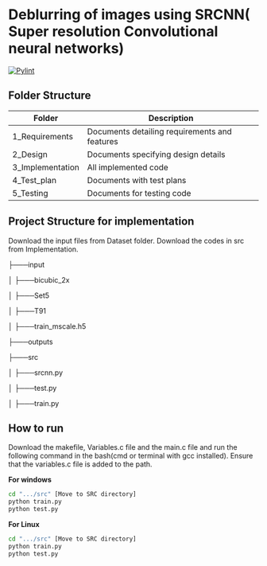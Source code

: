 # Deblurring of images using SRCNN( Super resolution Convolutional neural networks)

[![Pylint](https://github.com/BhavanSekar/OOPS-MiniProject/actions/workflows/Pylint.yml/badge.svg)](https://github.com/BhavanSekar/MiniProject-LTTS/actions/workflows/Pylint.yml)
## Folder Structure

| Folder           | Description                                   |
|------------------|-----------------------------------------------|
| 1_Requirements   | Documents detailing requirements and features |
| 2_Design         | Documents specifying design details           |
| 3_Implementation | All implemented code                          |
| 4_Test_plan      | Documents with test plans                     |
| 5_Testing        | Documents for testing code                    |

## Project Structure for implementation

Download the input files from Dataset folder.
Download the codes in src from Implementation.


├───input

│   ├───bicubic_2x

│   ├───Set5

│   ├───T91

│   ├───train_mscale.h5

├───outputs

├───src

│   ├───srcnn.py

│   ├───test.py

│   ├───train.py

## How to run

Download the makefile, Variables.c file and the main.c file and run the following command in the bash(cmd or terminal with gcc installed). Ensure that the variables.c file is added to the path.

**For windows**

```bash
cd ".../src" [Move to SRC directory]
python train.py
python test.py
```

**For Linux**

```bash
cd ".../src" [Move to SRC directory]
python train.py
python test.py
```


